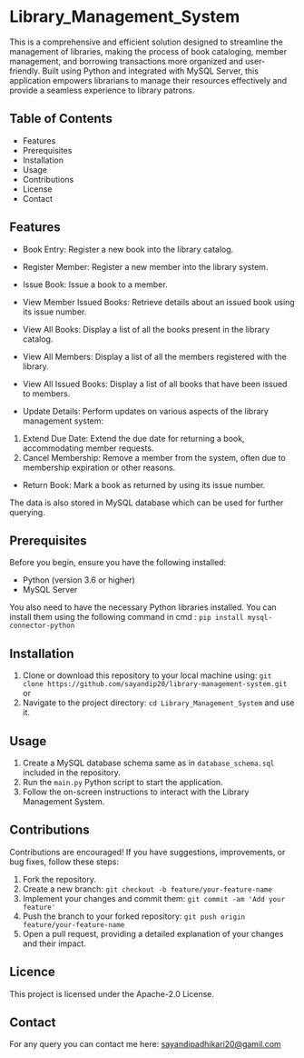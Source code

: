 # Library_Management_System
This is a comprehensive and efficient solution designed to streamline the management of libraries, making the process of book cataloging, member management, and borrowing transactions more organized and user-friendly. Built using Python and integrated with MySQL Server, this application empowers librarians to manage their resources effectively and provide a seamless experience to library patrons.

## Table of Contents

- Features
- Prerequisites
- Installation
- Usage
- Contributions
- License
- Contact

## Features

- Book Entry: Register a new book into the library catalog.

- Register Member: Register a new member into the library system.

- Issue Book: Issue a book to a member.

- View Member Issued Books: Retrieve details about an issued book using its issue number.

- View All Books: Display a list of all the books present in the library catalog.

- View All Members: Display a list of all the members registered with the library. 

- View All Issued Books: Display a list of all books that have been issued to members.

- Update Details: Perform updates on various aspects of the library management system:
1. Extend Due Date: Extend the due date for returning a book, accommodating member requests.
2. Cancel Membership: Remove a member from the system, often due to membership expiration or other reasons.

- Return Book: Mark a book as returned by using its issue number. 

The data is also stored in MySQL database which can be used for further querying.

## Prerequisites

Before you begin, ensure you have the following installed:

- Python (version 3.6 or higher)
- MySQL Server

You also need to have the necessary Python libraries installed. You can install them using the following command in cmd :
`pip install mysql-connector-python`

## Installation

1. Clone or download this repository to your local machine using: `git clone https://github.com/sayandip20/library-management-system.git` or
2. Navigate to the project directory: `cd Library_Management_System` and use it.

## Usage

1. Create a MySQL database schema same as in `database_schema.sql` included in the repository.
2. Run the `main.py` Python script to start the application.
3. Follow the on-screen instructions to interact with the Library Management System.

## Contributions

Contributions are encouraged! If you have suggestions, improvements, or bug fixes, follow these steps:

1. Fork the repository.
2. Create a new branch: `git checkout -b feature/your-feature-name`
3. Implement your changes and commit them: `git commit -am 'Add your feature'`
4. Push the branch to your forked repository: `git push origin feature/your-feature-name`
5. Open a pull request, providing a detailed explanation of your changes and their impact.

## Licence

This project is licensed under the Apache-2.0 License.

## Contact

For any query you can contact me here: sayandipadhikari20@gamil.com
